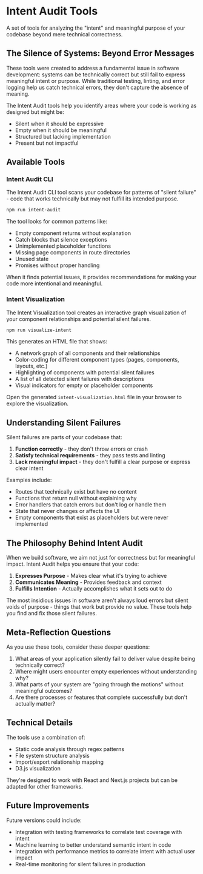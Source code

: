 # Intent Audit Tools

A set of tools for analyzing the "intent" and meaningful purpose of your codebase beyond mere technical correctness.

## The Silence of Systems: Beyond Error Messages

These tools were created to address a fundamental issue in software development: systems can be technically correct but still fail to express meaningful intent or purpose. While traditional testing, linting, and error logging help us catch technical errors, they don't capture the absence of meaning.

The Intent Audit tools help you identify areas where your code is working as designed but might be:
- Silent when it should be expressive
- Empty when it should be meaningful
- Structured but lacking implementation
- Present but not impactful

## Available Tools

### Intent Audit CLI

The Intent Audit CLI tool scans your codebase for patterns of "silent failure" - code that works technically but may not fulfill its intended purpose.

```bash
npm run intent-audit
```

The tool looks for common patterns like:
- Empty component returns without explanation
- Catch blocks that silence exceptions
- Unimplemented placeholder functions
- Missing page components in route directories
- Unused state
- Promises without proper handling

When it finds potential issues, it provides recommendations for making your code more intentional and meaningful.

### Intent Visualization

The Intent Visualization tool creates an interactive graph visualization of your component relationships and potential silent failures.

```bash
npm run visualize-intent
```

This generates an HTML file that shows:
- A network graph of all components and their relationships
- Color-coding for different component types (pages, components, layouts, etc.)
- Highlighting of components with potential silent failures
- A list of all detected silent failures with descriptions
- Visual indicators for empty or placeholder components

Open the generated `intent-visualization.html` file in your browser to explore the visualization.

## Understanding Silent Failures

Silent failures are parts of your codebase that:
1. **Function correctly** - they don't throw errors or crash
2. **Satisfy technical requirements** - they pass tests and linting
3. **Lack meaningful impact** - they don't fulfill a clear purpose or express clear intent

Examples include:
- Routes that technically exist but have no content
- Functions that return null without explaining why
- Error handlers that catch errors but don't log or handle them
- State that never changes or affects the UI
- Empty components that exist as placeholders but were never implemented

## The Philosophy Behind Intent Audit

When we build software, we aim not just for correctness but for meaningful impact. Intent Audit helps you ensure that your code:

1. **Expresses Purpose** - Makes clear what it's trying to achieve
2. **Communicates Meaning** - Provides feedback and context
3. **Fulfills Intention** - Actually accomplishes what it sets out to do

The most insidious issues in software aren't always loud errors but silent voids of purpose - things that work but provide no value. These tools help you find and fix those silent failures.

## Meta-Reflection Questions

As you use these tools, consider these deeper questions:

1. What areas of your application silently fail to deliver value despite being technically correct?
2. Where might users encounter empty experiences without understanding why?
3. What parts of your system are "going through the motions" without meaningful outcomes?
4. Are there processes or features that complete successfully but don't actually matter?

## Technical Details

The tools use a combination of:
- Static code analysis through regex patterns
- File system structure analysis
- Import/export relationship mapping
- D3.js visualization

They're designed to work with React and Next.js projects but can be adapted for other frameworks.

## Future Improvements

Future versions could include:
- Integration with testing frameworks to correlate test coverage with intent
- Machine learning to better understand semantic intent in code
- Integration with performance metrics to correlate intent with actual user impact
- Real-time monitoring for silent failures in production 